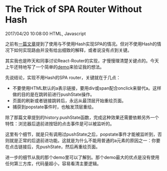 # The Trick of SPA Router Without Hash
2017/04/20 10:08:00
HTML, Javascript


之前有[一篇文章][old]提到了使用与不使用Hash实现SPA的情况。但对不使用Hash的情况下如何实现路由并没有给出细致的解释，或者说没有点到关键。

其实我也是昨天和同事讨论React-Router的实现，才慢慢理清楚关键点的。今天上午还特地写了一个简单的[demo][demo]来验证我的想法。

先说结论，实现不用Hash的SPA router，关键就在于几点：

- 不要使用HTML默认的a表示链接，要用div或span配合onclick来替代a。这样做的目的是在跳转前进行pushState操作。
- 页面的刷新或者链接跳转后，永远从最顶层开始重绘页面。
- 捕获到popstate事件时，也触发顶层重绘。

除了那篇文章提到的history.pushState函数，完成这种效果还需要依赖另外一个特性：浏览器后退前进按钮的点击事件是可以被监听的。

这里有个细节，就是只有调用过pushState之后，popstate事件才能被监听到，否则就是正常的后退前进功能。这就是为什么不能用普通的a元素的原因之一：你要在点击链接后，先pushState，然后再重绘页面。

进一步的细节从我的那个demo里可以了解到。那个demo最大的优点是没有使用任何第三方库，代码量超小，容易看清主要逻辑。

[old]: /HTML5HistoryHash.html
[demo]: https://github.com/madmuggle/SimpleSPARoute

